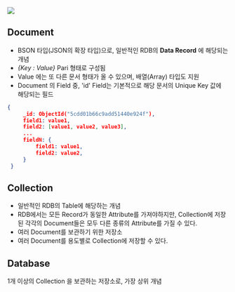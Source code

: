 

![](https://blog.kakaocdn.net/dn/dhNPfX/btrua4fXCjn/vERD8MeOdSvfHlOotuemLK/img.png)

## Document
- BSON 타입(JSON의 확장 타입)으로, 일반적인 RDB의 **Data Record** 에 해당되는 개념
- *{Key : Value}* Pari 형태로 구성됨
- Value 에는 또 다른 문서 형태가 올 수 있으며, 배열(Array) 타입도 지원
- Document 의 Field 중, 'id' Field는 기본적으로 해당 문서의 Unique Key 값에 해당되는 필드

```Json
{ 
	 _id: ObjectId("5cdd01b66c9add51440e924f"), 
	 field1: value1, 
	 field2: [value1, value2, value3], 
	 ... 
	 fieldN: { 
		 field1: value1, 
		 field2: value2, 
	 } 
 }
```
 
## Collection
- 일반적인 RDB의 Table에 해당하는 개념
- RDB에서는 모든 Record가 동일한 Attribute를 가져야하지만, Collection에 저장된 각각의 Document들은 모두 다른 종류의 Attribute를 가질 수 있다.
- 여러 Document를 보관하기 위한 저장소
- 여러 Document를 용도별로 Collection에 저장할 수 있다.

## Database
1개 이상의 Collection 을 보관하는 저장소로, 가장 상위 개념